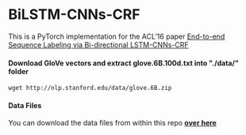 # BiLSTM-CNNs-CRF

This is a PyTorch implementation for the ACL'16 paper [End-to-end Sequence Labeling via Bi-directional LSTM-CNNs-CRF](https://aclanthology.org/P16-1101/)



#### Download GloVe vectors and extract glove.6B.100d.txt into "./data/" folder

`wget http://nlp.stanford.edu/data/glove.6B.zip`

#### Data Files


You can download the data files from within this repo [**over here**](https://github.com/TheAnig/NER-LSTM-CNN-Pytorch/tree/master/data)